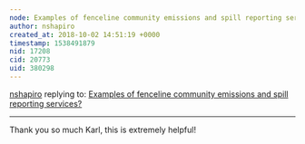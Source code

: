 ```yaml
---
node: Examples of fenceline community emissions and spill reporting services?
author: nshapiro
created_at: 2018-10-02 14:51:19 +0000
timestamp: 1538491879
nid: 17208
cid: 20773
uid: 380298
---
```




[nshapiro](../profile/nshapiro) replying to: [Examples of fenceline community emissions and spill reporting services?](../notes/nshapiro/10-02-2018/examples-of-fenceline-community-emissions-and-spill-reporting-services)

----
Thank you  so much Karl, this is extremely helpful!